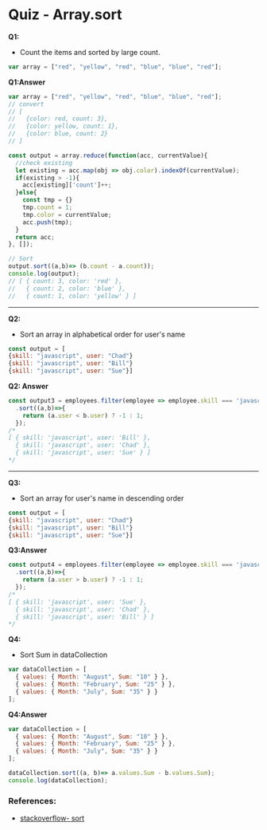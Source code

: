 # Quiz - Array.sort

**Q1:**
- Count the items and sorted by large count.

```js
var array = ["red", "yellow", "red", "blue", "blue", "red"];
```

**Q1:Answer**

```js
var array = ["red", "yellow", "red", "blue", "blue", "red"];
// convert 
// [
//   {color: red, count: 3},
//   {color: yellow, count: 1},
//   {color: blue, count: 2}
// ]

const output = array.reduce(function(acc, currentValue){
  //check existing
  let existing = acc.map(obj => obj.color).indexOf(currentValue);
  if(existing > -1){
    acc[existing]['count']++;
  }else{
    const tmp = {}
    tmp.count = 1;
    tmp.color = currentValue;
    acc.push(tmp);
  }
  return acc;
}, []);

// Sort
output.sort((a,b)=> (b.count - a.count));
console.log(output);
// [ { count: 3, color: 'red' },
//   { count: 2, color: 'blue' },
//   { count: 1, color: 'yellow' } ]
```
<hr />


**Q2:**
- Sort an array in alphabetical order for user's name

```js
const output = [
{skill: "javascript", user: "Chad"}
{skill: "javascript", user: "Bill"}
{skill: "javascript", user: "Sue"}]
```

**Q2: Answer**

```js
const output3 = employees.filter(employee => employee.skill === 'javascript')
  .sort((a,b)=>{
    return (a.user < b.user) ? -1 : 1; 
  });
/*
[ { skill: 'javascript', user: 'Bill' },
  { skill: 'javascript', user: 'Chad' },
  { skill: 'javascript', user: 'Sue' } ]
*/
```
<hr />


**Q3:**
- Sort an array for user's name in descending order

```js
const output = [
{skill: "javascript", user: "Chad"}
{skill: "javascript", user: "Bill"}
{skill: "javascript", user: "Sue"}]
```

**Q3:Answer**

```js
const output4 = employees.filter(employee => employee.skill === 'javascript')
  .sort((a,b)=>{
    return (a.user > b.user) ? -1 : 1; 
  });
/*
[ { skill: 'javascript', user: 'Sue' },
  { skill: 'javascript', user: 'Chad' },
  { skill: 'javascript', user: 'Bill' } ]
*/
```


**Q4:**
- Sort Sum in dataCollection

```js
var dataCollection = [
  { values: { Month: "August", Sum: "10" } },
  { values: { Month: "February", Sum: "25" } },
  { values: { Month: "July", Sum: "35" } }
];
```

**Q4:Answer**
```js
var dataCollection = [
  { values: { Month: "August", Sum: "10" } },
  { values: { Month: "February", Sum: "25" } },
  { values: { Month: "July", Sum: "35" } }
];

dataCollection.sort((a, b)=> a.values.Sum - b.values.Sum);
console.log(dataCollection);
```







### References:
- [stackoverflow- sort](https://medium.com/@c.mansour/the-difference-between-the-filter-and-map-array-methods-in-javascript-f8164f65fa5e)
